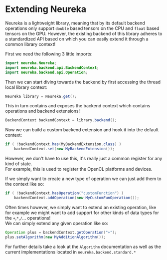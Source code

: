 # Extending Neureka #

Neureka is a lightweight library, meaning that by its default backend operations only 
support `double` based tensors on the CPU and `float` based tensors on the GPU.
However, the existing backend of this library adheres to a standardized API
based on which you can easily extend it through a common library context!
<br>
 
First we need the following 3 little imports:
```java 
import neureka.Neureka;
import neureka.backend.api.BackendContext;
import neureka.backend.api.Operation;
```
Then we can start diving towards the backend
by first accessing the thread local library context:
```java   
Neureka library = Neureka.get();
```
This in turn contains and exposes the backend context
which contains operations and backend extensions!
```java   
BackendContext backendContext = library.backend();
```
Now we can build a custom backend extension and hook it into the default context:
```java   
if ( !backendContext.has(MyBackendExtension.class) )
    backendContext.set(new MyBackendExtension());
```
However, we don't have to use this, it's really just a common register for any kind of state. <br>
For example, this is used to register the OpenCL platforms and devices.

If we simply want to create a new type of operation we can just add them to the context like so:
```java  
if ( !backendContext.hasOperation("customFunction") )
    backendContext.addOperation(new MyCustomFunOperation());
```
Often times however, we simply want to extend an existing operation, like for example we might want to add
support for other kinds of data types for the `+`,`*`,`/`... operations! <br>
We can simply extend any given operation like so:
```java      
Operation plus = backendContext.getOperation("+");
plus.setAlgorithm(new MyAdditionAlgorithm());
``` 
For further details take a look at the `Algorithm` documentation
as well as the current implementations located in `neureka.backend.standard.*`
 
